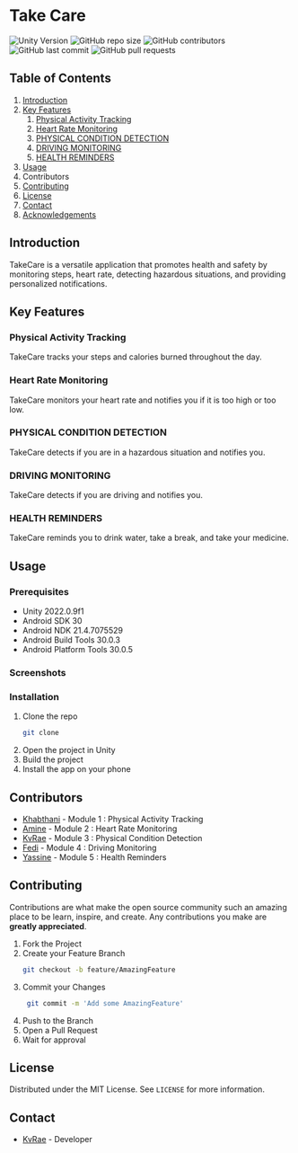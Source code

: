 ﻿# Take Care

![Unity Version](https://img.shields.io/badge/Unity-2022.0.9f1-blue?style=for-the-badge&logo=unity)
![GitHub repo size](https://img.shields.io/github/repo-size/KvRae/Take-Care?style=for-the-badge)
![GitHub contributors](https://img.shields.io/github/contributors/KvRae/Take-Care?style=for-the-badge)
![GitHub last commit](https://img.shields.io/github/last-commit/KvRae/Take-Care?style=for-the-badge)
![GitHub pull requests](https://img.shields.io/github/issues-pr/KvRae/Take-Care?style=for-the-badge)



## Table of Contents
1. [Introduction](#introduction)
2. [Key Features](#key-features)
    1. [Physical Activity Tracking ](#physical-activity-tracking)
    2. [Heart Rate Monitoring](#heart-rate-monitoring)
    3. [PHYSICAL CONDITION DETECTION](#physical-condition-detection)
    4. [DRIVING MONITORING](#driving-monitoring)
    5. [HEALTH REMINDERS](#health-reminders)
3. [Usage](#usage)
4. Contributors
5. [Contributing](#contributing)
6. [License](#license)
7. [Contact](#contact)
8. [Acknowledgements](#acknowledgements)

## Introduction
TakeCare is a versatile application that promotes
health and safety by monitoring steps, heart rate, 
detecting hazardous situations, 
and providing personalized notifications.

## Key Features
### Physical Activity Tracking
TakeCare tracks your steps and calories burned throughout the day.
### Heart Rate Monitoring
TakeCare monitors your heart rate and notifies you if it is too high or too low.
### PHYSICAL CONDITION DETECTION
TakeCare detects if you are in a hazardous situation and notifies you.
### DRIVING MONITORING
TakeCare detects if you are driving and notifies you.
### HEALTH REMINDERS
TakeCare reminds you to drink water, take a break, and take your medicine.

## Usage

### Prerequisites
* Unity 2022.0.9f1
* Android SDK 30
* Android NDK 21.4.7075529
* Android Build Tools 30.0.3
* Android Platform Tools 30.0.5

### Screenshots


### Installation
1. Clone the repo
   ```sh
   git clone
    ```
2. Open the project in Unity
3. Build the project
4. Install the app on your phone


## Contributors

* [Khabthani]() - Module 1 : Physical Activity Tracking
* [Amine]() - Module 2 : Heart Rate Monitoring
* [KvRae]() -  Module 3 : Physical Condition Detection
* [Fedi]() - Module 4 : Driving Monitoring
* [Yassine]() - Module 5 : Health Reminders


## Contributing
Contributions are what make the open source community such an amazing place to be learn, inspire, and create.
Any contributions you make are **greatly appreciated**.
1. Fork the Project
2. Create your Feature Branch 
   ```sh
   git checkout -b feature/AmazingFeature
   ```
3. Commit your Changes 
   ```sh
    git commit -m 'Add some AmazingFeature'
    ```
4. Push to the Branch
5. Open a Pull Request
6. Wait for approval

## License
Distributed under the MIT License. See `LICENSE` for more information.

## Contact
* [KvRae](https://github.com/KvRae) - Developer


